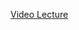 [Video Lecture](https://mymedia.leeds.ac.uk/Mediasite/Play/3aee00c7875a4604943663177568b51f1d?catalog=ac82dd8939704363817dbfedbd4b994b21)